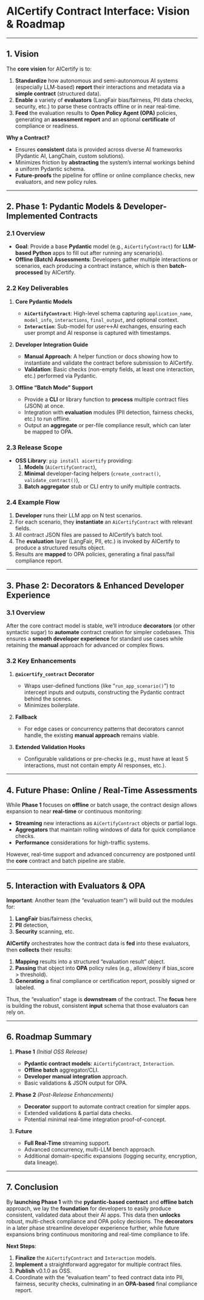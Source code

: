 # **AICertify Contract Interface: Vision & Roadmap**

---

## **1. Vision**

The **core vision** for AICertify is to:
1. **Standardize** how autonomous and semi-autonomous AI systems (especially LLM-based) **report** their interactions and metadata via a **simple contract** (structured data).
2. **Enable** a variety of **evaluators** (LangFair bias/fairness, PII data checks, security, etc.) to parse these contracts offline or in near real-time.
3. **Feed** the evaluation results to **Open Policy Agent (OPA)** policies, generating an **assessment report** and an optional **certificate** of compliance or readiness.

**Why a Contract?**
- Ensures **consistent** data is provided across diverse AI frameworks (Pydantic AI, LangChain, custom solutions).
- Minimizes friction by **abstracting** the system’s internal workings behind a uniform Pydantic schema.
- **Future-proofs** the pipeline for offline or online compliance checks, new evaluators, and new policy rules.

---

## **2. Phase 1: Pydantic Models & Developer-Implemented Contracts**

### **2.1 Overview**

- **Goal**: Provide a base **Pydantic** model (e.g., `AiCertifyContract`) for **LLM-based Python** apps to fill out after running any scenario(s).
- **Offline (Batch) Assessments**: Developers gather multiple interactions or scenarios, each producing a contract instance, which is then **batch-processed** by AICertify.

### **2.2 Key Deliverables**

1. **Core Pydantic Models**
   - **`AiCertifyContract`**: High-level schema capturing `application_name`, `model_info`, `interactions`, `final_output`, and optional context.
   - **`Interaction`**: Sub-model for user↔AI exchanges, ensuring each user prompt and AI response is captured with timestamps.

2. **Developer Integration Guide**
   - **Manual Approach**: A helper function or docs showing how to instantiate and validate the contract before submission to AICertify.
   - **Validation**: Basic checks (non-empty fields, at least one interaction, etc.) performed via Pydantic.

3. **Offline “Batch Mode” Support**
   - Provide a **CLI** or library function to **process** multiple contract files (JSON) at once.
   - Integration with **evaluation** modules (PII detection, fairness checks, etc.) to run offline.
   - Output an **aggregate** or per-file compliance result, which can later be mapped to OPA.

### **2.3 Release Scope**
- **OSS Library**: `pip install aicertify` providing:
  1. **Models** (`AiCertifyContract`),
  2. **Minimal** developer-facing helpers (`create_contract()`, `validate_contract()`),
  3. **Batch aggregator** stub or CLI entry to unify multiple contracts.

### **2.4 Example Flow**

1. **Developer** runs their LLM app on N test scenarios.
2. For each scenario, they **instantiate** an `AiCertifyContract` with relevant fields.
3. All contract JSON files are passed to AICertify’s batch tool.
4. The **evaluation** layer (LangFair, PII, etc.) is invoked by AICertify to produce a structured results object.
5. Results are **mapped** to OPA policies, generating a final pass/fail compliance report.

---

## **3. Phase 2: Decorators & Enhanced Developer Experience**

### **3.1 Overview**

After the core contract model is stable, we’ll introduce **decorators** (or other syntactic sugar) to **automate** contract creation for simpler codebases. This ensures a **smooth developer experience** for standard use cases while retaining the **manual** approach for advanced or complex flows.

### **3.2 Key Enhancements**

1. **`@aicertify_contract` Decorator**
   - Wraps user-defined functions (like “`run_app_scenario()`”) to intercept inputs and outputs, constructing the Pydantic contract behind the scenes.
   - Minimizes boilerplate.

2. **Fallback**
   - For edge cases or concurrency patterns that decorators cannot handle, the existing **manual approach** remains viable.

3. **Extended Validation Hooks**
   - Configurable validations or pre-checks (e.g., must have at least 5 interactions, must not contain empty AI responses, etc.).

---

## **4. Future Phase: Online / Real-Time Assessments**

While **Phase 1** focuses on **offline** or batch usage, the contract design allows expansion to near **real-time** or continuous monitoring:

- **Streaming** new interactions as `AiCertifyContract` objects or partial logs.
- **Aggregators** that maintain rolling windows of data for quick compliance checks.
- **Performance** considerations for high-traffic systems.

However, real-time support and advanced concurrency are postponed until the **core** contract and batch pipeline are stable.

---

## **5. Interaction with Evaluators & OPA**

**Important**: Another team (the “evaluation team”) will build out the modules for:

1. **LangFair** bias/fairness checks,
2. **PII** detection,
3. **Security** scanning, etc.

**AICertify** orchestrates how the contract data is **fed** into these evaluators, then **collects** their results:

1. **Mapping** results into a structured “evaluation result” object.
2. **Passing** that object into **OPA** policy rules (e.g., allow/deny if bias_score > threshold).
3. **Generating** a final compliance or certification report, possibly signed or labeled.

Thus, the “evaluation” stage is **downstream** of the contract. The **focus** here is building the robust, consistent **input** schema that those evaluators can rely on.

---

## **6. Roadmap Summary**

1. **Phase 1** *(Initial OSS Release)*
   - **Pydantic contract models**: `AiCertifyContract`, `Interaction`.
   - **Offline batch** aggregator/CLI.
   - **Developer manual integration** approach.
   - Basic validations & JSON output for OPA.

2. **Phase 2** *(Post-Release Enhancements)*
   - **Decorator** support to automate contract creation for simpler apps.
   - Extended validations & partial data checks.
   - Potential minimal real-time integration proof-of-concept.

3. **Future**
   - **Full Real-Time** streaming support.
   - Advanced concurrency, multi-LLM bench approach.
   - Additional domain-specific expansions (logging security, encryption, data lineage).

---

## **7. Conclusion**

By **launching Phase 1** with the **pydantic-based contract** and **offline batch** approach, we lay the **foundation** for developers to easily produce consistent, validated data about their AI apps. This data then **unlocks** robust, multi-check compliance and OPA policy decisions. The **decorators** in a later phase streamline developer experience further, while future expansions bring continuous monitoring and real-time compliance to life.

**Next Steps**:
1. **Finalize** the `AiCertifyContract` and `Interaction` models.
2. **Implement** a straightforward aggregator for multiple contract files.
3. **Publish** v0.1.0 as OSS.
4. Coordinate with the “evaluation team” to feed contract data into PII, fairness, security checks, culminating in an **OPA-based** final compliance report.
